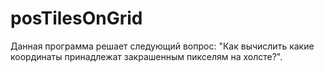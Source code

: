 # posTilesOnGrid
Данная программа решает следующий вопрос: "Как вычислить какие координаты принадлежат закрашенным пикселям на холсте?".
